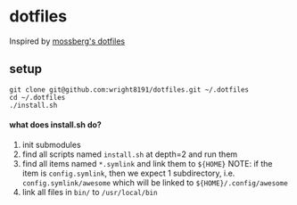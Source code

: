 # dotfiles

Inspired by [mossberg's dotfiles](https://github.com/mossberg/dotfiles)

setup
-----

```
git clone git@github.com:wright8191/dotfiles.git ~/.dotfiles
cd ~/.dotfiles
./install.sh
```


#### what does install.sh do?
1. init submodules
2. find all scripts named `install.sh` at depth=2 and run them
3. find all items named `*.symlink` and link them to `${HOME}`
    NOTE: if the item is `config.symlink`, then we expect 1 subdirectory,
    i.e. `config.symlink/awesome` which will be linked to `${HOME}/.config/awesome`
4. link all files in `bin/` to `/usr/local/bin`
